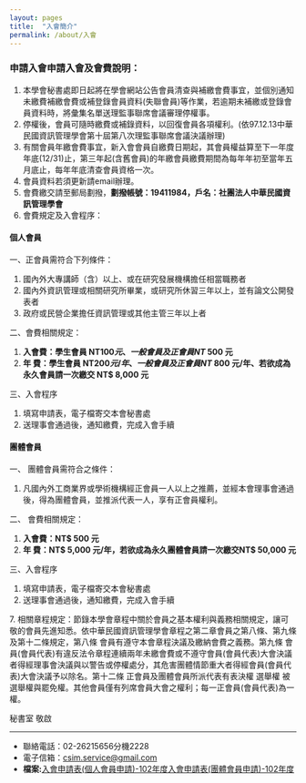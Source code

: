 ```yaml
---
layout: pages
title:  "入會簡介"
permalink: /about/入會
---
```


### 申請入會申請入會及會費說明：

1. 本學會秘書處即日起將在學會網站公告會員清查與補繳會費事宜，並個別通知未繳費補繳會費或補登錄會員資料(失聯會員)等作業，若逾期未補繳或登錄會員資料時，將彙集名單送理監事聯席會議審理停權事。  
2. 停權後，會員可隨時繳費或補錄資料，以回復會員各項權利。(依97.12.13中華民國資訊管理學會第十屆第八次理監事聯席會議決議辦理)  
3. 有關會員年繳會費事宜，新入會會員自繳費日期起，其會員權益算至下一年度年底(12/31)止，第三年起(含舊會員)的年繳會員繳費期間為每年年初至當年五月底止，每年年底清查會員資格一次。  
4. 會員資料若須更新請email辦理。  
5. 會費繳交請至郵局劃撥，**劃撥帳號：19411984，戶名：社團法人中華民國資訊管理學會**  
6. 會費規定及入會程序：  

#### 個人會員
一、正會員需符合下列條件：
1. 國內外大專講師（含）以上、或在研究發展機構擔任相當職務者
2. 國內外資訊管理或相關研究所畢業，或研究所休習三年以上，並有論文公開發表者       
3. 政府或民營企業擔任資訊管理或其他主管三年以上者  


二、會費相關規定：
1. **入會費：學生會員 NT$100 元、一般會員及正會員 NT$ 500 元**       
2. **年  費：學生會員 NT$200 元/年、一般會員及正會員 NT$ 800 元/年、若欲成為永久會員請一次繳交 NT$ 8,000 元**  
  

三、入會程序       
1. 填寫申請表，電子檔寄交本會秘書處       
2. 送理事會通過後，通知繳費，完成入會手續  
   
#### 團體會員
一、 團體會員需符合之條件：       
1. 凡國內外工商業界或學術機構經正會員一人以上之推薦，並經本會理事會通過後，得為團體會員，並推派代表一人，享有正會員權利。  


二、 會費相關規定：       
1. **入會費：NT$ 500 元**       
2. **年  費：NT$ 5,000 元/年，若欲成為永久團體會員請一次繳交NT$ 50,000 元**  
  

三、入會程序

1. 填寫申請表，電子檔寄交本會秘書處       
2. 送理事會通過後，通知繳費，完成入會手續  
  
7\. 相關章程規定：節錄本學會章程中關於會員之基本權利與義務相關規定，讓可敬的會員先進知悉。依中華民國資訊管理學會章程之第二章會員之第八條、第九條及第十二條規定，第八條 會員有遵守本會章程決議及繳納會費之義務。第九條 會員(會員代表)有違反法令章程連續兩年未繳會費或不遵守會員(會員代表)大會決議者得經理事會決議與以警告或停權處分，其危害團體情節重大者得經會員(會員代表)大會決議予以除名。第十二條 正會員及團體會員所派代表有表決權 選舉權 被選舉權與罷免權。其他會員僅有列席會員大會之權利；每一正會員(會員代表)為一權。  

秘書室 敬啟

---

 - 聯絡電話：02-26215656分機2228  
 - 電子信箱：[csim.service@gmail.com](mailto:csim.service@gmail.com)  
 - **檔案:**[入會申請表(個人會員申請)-102年度](https://www.csim.org.tw/sites/default/files/registration-form-idv-102_0.doc)[入會申請表(團體會員申請)-102年度](https://www.csim.org.tw/sites/default/files/registration-form-org-102_0.doc)